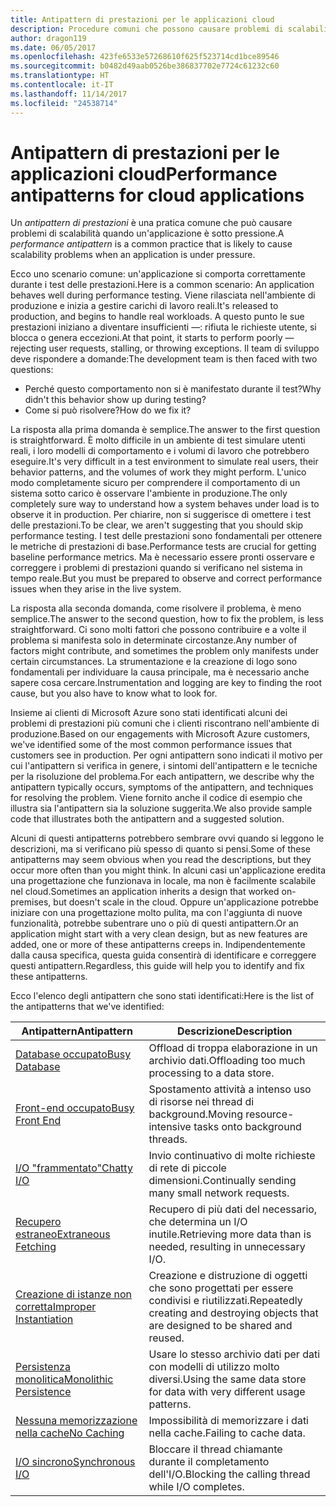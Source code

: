 ```yaml
---
title: Antipattern di prestazioni per le applicazioni cloud
description: Procedure comuni che possono causare problemi di scalabilità.
author: dragon119
ms.date: 06/05/2017
ms.openlocfilehash: 423fe6533e57268610f625f523714cd1bce89546
ms.sourcegitcommit: b0482d49aab0526be386837702e7724c61232c60
ms.translationtype: HT
ms.contentlocale: it-IT
ms.lasthandoff: 11/14/2017
ms.locfileid: "24538714"
---
```

# <a name="performance-antipatterns-for-cloud-applications"></a><span data-ttu-id="71445-103">Antipattern di prestazioni per le applicazioni cloud</span><span class="sxs-lookup"><span data-stu-id="71445-103">Performance antipatterns for cloud applications</span></span>

<span data-ttu-id="71445-104">Un *antipattern di prestazioni* è una pratica comune che può causare problemi di scalabilità quando un'applicazione è sotto pressione.</span><span class="sxs-lookup"><span data-stu-id="71445-104">A *performance antipattern* is a common practice that is likely to cause scalability problems when an application is under pressure.</span></span> 

<span data-ttu-id="71445-105">Ecco uno scenario comune: un'applicazione si comporta correttamente durante i test delle prestazioni.</span><span class="sxs-lookup"><span data-stu-id="71445-105">Here is a common scenario: An application behaves well during performance testing.</span></span> <span data-ttu-id="71445-106">Viene rilasciata nell'ambiente di produzione e inizia a gestire carichi di lavoro reali.</span><span class="sxs-lookup"><span data-stu-id="71445-106">It's released to production, and begins to handle real workloads.</span></span> <span data-ttu-id="71445-107">A questo punto le sue prestazioni iniziano a diventare insufficienti &mdash;: rifiuta le richieste utente, si blocca o genera eccezioni.</span><span class="sxs-lookup"><span data-stu-id="71445-107">At that point, it starts to perform poorly &mdash; rejecting user requests, stalling, or throwing exceptions.</span></span> <span data-ttu-id="71445-108">Il team di sviluppo deve rispondere a domande:</span><span class="sxs-lookup"><span data-stu-id="71445-108">The development team is then faced with two questions:</span></span>

- <span data-ttu-id="71445-109">Perché questo comportamento non si è manifestato durante il test?</span><span class="sxs-lookup"><span data-stu-id="71445-109">Why didn't this behavior show up during testing?</span></span>
- <span data-ttu-id="71445-110">Come si può risolvere?</span><span class="sxs-lookup"><span data-stu-id="71445-110">How do we fix it?</span></span>

<span data-ttu-id="71445-111">La risposta alla prima domanda è semplice.</span><span class="sxs-lookup"><span data-stu-id="71445-111">The answer to the first question is straightforward.</span></span> <span data-ttu-id="71445-112">È molto difficile in un ambiente di test simulare utenti reali, i loro modelli di comportamento e i volumi di lavoro che potrebbero eseguire.</span><span class="sxs-lookup"><span data-stu-id="71445-112">It's very difficult in a test environment to simulate real users, their behavior patterns, and the volumes of work they might perform.</span></span> <span data-ttu-id="71445-113">L'unico modo completamente sicuro per comprendere il comportamento di un sistema sotto carico è osservare l'ambiente in produzione.</span><span class="sxs-lookup"><span data-stu-id="71445-113">The only completely sure way to understand how a system behaves under load is to observe it in production.</span></span> <span data-ttu-id="71445-114">Per chiarire, non si suggerisce di omettere i test delle prestazioni.</span><span class="sxs-lookup"><span data-stu-id="71445-114">To be clear, we aren't suggesting that you should skip performance testing.</span></span> <span data-ttu-id="71445-115">I test delle prestazioni sono fondamentali per ottenere le metriche di prestazioni di base.</span><span class="sxs-lookup"><span data-stu-id="71445-115">Performance tests are crucial for getting baseline performance metrics.</span></span> <span data-ttu-id="71445-116">Ma è necessario essere pronti osservare e correggere i problemi di prestazioni quando si verificano nel sistema in tempo reale.</span><span class="sxs-lookup"><span data-stu-id="71445-116">But you must be prepared to observe and correct performance issues when they arise in the live system.</span></span>

<span data-ttu-id="71445-117">La risposta alla seconda domanda, come risolvere il problema, è meno semplice.</span><span class="sxs-lookup"><span data-stu-id="71445-117">The answer to the second question, how to fix the problem, is less straightforward.</span></span> <span data-ttu-id="71445-118">Ci sono molti fattori che possono contribuire e a volte il problema si manifesta solo in determinate circostanze.</span><span class="sxs-lookup"><span data-stu-id="71445-118">Any number of factors might contribute, and sometimes the problem only manifests under certain circumstances.</span></span> <span data-ttu-id="71445-119">La strumentazione e la creazione di logo sono fondamentali per individuare la causa principale, ma è necessario anche sapere cosa cercare.</span><span class="sxs-lookup"><span data-stu-id="71445-119">Instrumentation and logging are key to finding the root cause, but you also have to know what to look for.</span></span> 

<span data-ttu-id="71445-120">Insieme ai clienti di Microsoft Azure sono stati identificati alcuni dei problemi di prestazioni più comuni che i clienti riscontrano nell'ambiente di produzione.</span><span class="sxs-lookup"><span data-stu-id="71445-120">Based on our engagements with Microsoft Azure customers, we've identified some of the most common performance issues that customers see in production.</span></span> <span data-ttu-id="71445-121">Per ogni antipattern sono indicati il motivo per cui l'antipattern si verifica in genere, i sintomi dell'antipattern e le tecniche per la risoluzione del problema.</span><span class="sxs-lookup"><span data-stu-id="71445-121">For each antipattern, we describe why the antipattern typically occurs, symptoms of the antipattern, and techniques for resolving the problem.</span></span> <span data-ttu-id="71445-122">Viene fornito anche il codice di esempio che illustra sia l'antipattern sia la soluzione suggerita.</span><span class="sxs-lookup"><span data-stu-id="71445-122">We also provide sample code that illustrates both the antipattern and a suggested solution.</span></span> 

<span data-ttu-id="71445-123">Alcuni di questi antipatterns potrebbero sembrare ovvi quando si leggono le descrizioni, ma si verificano più spesso di quanto si pensi.</span><span class="sxs-lookup"><span data-stu-id="71445-123">Some of these antipatterns may seem obvious when you read the descriptions, but they occur more often than you might think.</span></span> <span data-ttu-id="71445-124">In alcuni casi un'applicazione eredita una progettazione che funzionava in locale, ma non è facilmente scalabile nel cloud.</span><span class="sxs-lookup"><span data-stu-id="71445-124">Sometimes an application inherits a design that worked on-premises, but doesn't scale in the cloud.</span></span> <span data-ttu-id="71445-125">Oppure un'applicazione potrebbe iniziare con una progettazione molto pulita, ma con l'aggiunta di nuove funzionalità, potrebbe subentrare uno o più di questi antipattern.</span><span class="sxs-lookup"><span data-stu-id="71445-125">Or an application might start with a very clean design, but as new features are added, one or more of these antipatterns creeps in.</span></span> <span data-ttu-id="71445-126">Indipendentemente dalla causa specifica, questa guida consentirà di identificare e correggere questi antipattern.</span><span class="sxs-lookup"><span data-stu-id="71445-126">Regardless, this guide will help you to identify and fix these antipatterns.</span></span>

<span data-ttu-id="71445-127">Ecco l'elenco degli antipattern che sono stati identificati:</span><span class="sxs-lookup"><span data-stu-id="71445-127">Here is the list of the antipatterns that we've identified:</span></span> 

| <span data-ttu-id="71445-128">Antipattern</span><span class="sxs-lookup"><span data-stu-id="71445-128">Antipattern</span></span> | <span data-ttu-id="71445-129">Descrizione</span><span class="sxs-lookup"><span data-stu-id="71445-129">Description</span></span> |
|-------------|-------------|
| <span data-ttu-id="71445-130">[Database occupato][BusyDatabase]</span><span class="sxs-lookup"><span data-stu-id="71445-130">[Busy Database][BusyDatabase]</span></span> | <span data-ttu-id="71445-131">Offload di troppa elaborazione in un archivio dati.</span><span class="sxs-lookup"><span data-stu-id="71445-131">Offloading too much processing to a data store.</span></span> |
| <span data-ttu-id="71445-132">[Front-end occupato][BusyFrontEnd]</span><span class="sxs-lookup"><span data-stu-id="71445-132">[Busy Front End][BusyFrontEnd]</span></span> | <span data-ttu-id="71445-133">Spostamento attività a intenso uso di risorse nei thread di background.</span><span class="sxs-lookup"><span data-stu-id="71445-133">Moving resource-intensive tasks onto background threads.</span></span> |
| <span data-ttu-id="71445-134">[I/O "frammentato"][ChattyIO]</span><span class="sxs-lookup"><span data-stu-id="71445-134">[Chatty I/O][ChattyIO]</span></span> | <span data-ttu-id="71445-135">Invio continuativo di molte richieste di rete di piccole dimensioni.</span><span class="sxs-lookup"><span data-stu-id="71445-135">Continually sending many small network requests.</span></span> |
| <span data-ttu-id="71445-136">[Recupero estraneo][ExtraneousFetching]</span><span class="sxs-lookup"><span data-stu-id="71445-136">[Extraneous Fetching][ExtraneousFetching]</span></span> | <span data-ttu-id="71445-137">Recupero di più dati del necessario, che determina un I/O inutile.</span><span class="sxs-lookup"><span data-stu-id="71445-137">Retrieving more data than is needed, resulting in unnecessary I/O.</span></span> |
| <span data-ttu-id="71445-138">[Creazione di istanze non corretta][ImproperInstantiation]</span><span class="sxs-lookup"><span data-stu-id="71445-138">[Improper Instantiation][ImproperInstantiation]</span></span> | <span data-ttu-id="71445-139">Creazione e distruzione di oggetti che sono progettati per essere condivisi e riutilizzati.</span><span class="sxs-lookup"><span data-stu-id="71445-139">Repeatedly creating and destroying objects that are designed to be shared and reused.</span></span> |
| <span data-ttu-id="71445-140">[Persistenza monolitica][MonolithicPersistence]</span><span class="sxs-lookup"><span data-stu-id="71445-140">[Monolithic Persistence][MonolithicPersistence]</span></span> | <span data-ttu-id="71445-141">Usare lo stesso archivio dati per dati con modelli di utilizzo molto diversi.</span><span class="sxs-lookup"><span data-stu-id="71445-141">Using the same data store for data with very different usage patterns.</span></span> |
| <span data-ttu-id="71445-142">[Nessuna memorizzazione nella cache][NoCaching]</span><span class="sxs-lookup"><span data-stu-id="71445-142">[No Caching][NoCaching]</span></span> | <span data-ttu-id="71445-143">Impossibilità di memorizzare i dati nella cache.</span><span class="sxs-lookup"><span data-stu-id="71445-143">Failing to cache data.</span></span> |
| <span data-ttu-id="71445-144">[I/O sincrono][SynchronousIO]</span><span class="sxs-lookup"><span data-stu-id="71445-144">[Synchronous I/O][SynchronousIO]</span></span> | <span data-ttu-id="71445-145">Bloccare il thread chiamante durante il completamento dell'I/O.</span><span class="sxs-lookup"><span data-stu-id="71445-145">Blocking the calling thread while I/O completes.</span></span> | 

[BusyDatabase]: ./busy-database/index.md
[BusyFrontEnd]: ./busy-front-end/index.md
[ChattyIO]: ./chatty-io/index.md
[ExtraneousFetching]: ./extraneous-fetching/index.md
[ImproperInstantiation]: ./improper-instantiation/index.md
[MonolithicPersistence]: ./monolithic-persistence/index.md
[NoCaching]: ./no-caching/index.md
[SynchronousIO]: ./synchronous-io/index.md